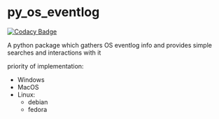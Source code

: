 # py_os_eventlog
[![Codacy Badge](https://api.codacy.com/project/badge/Grade/cb061b5639ce429788820542839a87b1)](https://www.codacy.com/manual/studioj/system_eventlog?utm_source=github.com&amp;utm_medium=referral&amp;utm_content=studioj/system_eventlog&amp;utm_campaign=Badge_Grade)

A python package which gathers OS eventlog info and provides simple searches and interactions with it

priority of implementation:
- Windows
- MacOS
- Linux:
  - debian
  - fedora